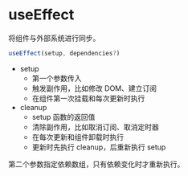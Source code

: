# useEffect

将组件与外部系统进行同步。

```js
useEffect(setup, dependencies?)
```

- setup
  - 第一个参数传入
  - 触发副作用，比如修改 DOM、建立订阅
  - 在组件第一次挂载和每次更新时执行
- cleanup
  - setup 函数的返回值
  - 清除副作用，比如取消订阅、取消定时器
  - 在每次更新和组件卸载时执行
  - 更新时先执行 cleanup，后重新执行 setup

第二个参数指定依赖数组，只有依赖变化时才重新执行。
